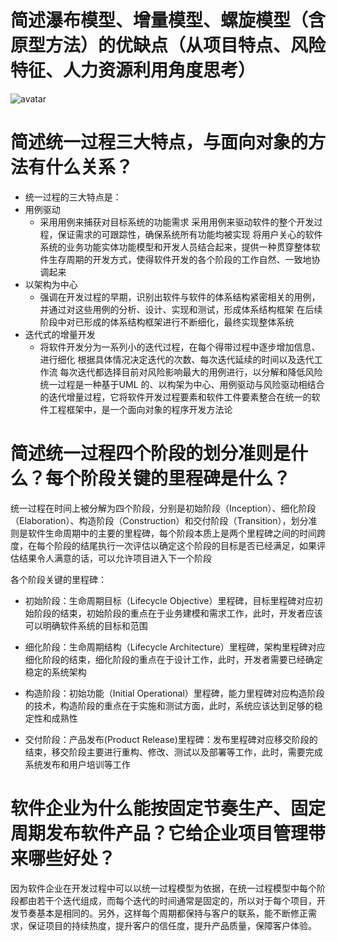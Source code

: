 # 简述瀑布模型、增量模型、螺旋模型（含原型方法）的优缺点（从项目特点、风险特征、人力资源利用角度思考）
![avatar](gongwj7/software-analysis-design/hw3-1)

# 简述统一过程三大特点，与面向对象的方法有什么关系？
- 统一过程的三大特点是：
- 用例驱动
  - 采用用例来捕获对目标系统的功能需求
采用用例来驱动软件的整个开发过程，保证需求的可跟踪性，确保系统所有功能均被实现
将用户关心的软件系统的业务功能实体功能模型和开发人员结合起来，提供一种贯穿整体软件生存周期的开发方式，使得软件开发的各个阶段的工作自然、一致地协调起来
- 以架构为中心
  - 强调在开发过程的早期，识别出软件与软件的体系结构紧密相关的用例，并通过对这些用例的分析、设计、实现和测试，形成体系结构框架
在后续阶段中对已形成的体系结构框架进行不断细化，最终实现整体系统
- 迭代式的增量开发
  - 将软件开发分为一系列小的迭代过程，在每个得带过程中逐步增加信息、进行细化
根据具体情况决定迭代的次数、每次迭代延续的时间以及迭代工作流
每次迭代都选择目前对风险影响最大的用例进行，以分解和降低风险
统一过程是一种基于UML 的、以构架为中心、用例驱动与风险驱动相结合的迭代增量过程，它将软件开发过程要素和软件工件要素整合在统一的软件工程框架中，是一个面向对象的程序开发方法论


# 简述统一过程四个阶段的划分准则是什么？每个阶段关键的里程碑是什么？

统一过程在时间上被分解为四个阶段，分别是初始阶段（Inception）、细化阶段（Elaboration）、构造阶段（Construction）和交付阶段（Transition），划分准则是软件生命周期中的主要的里程碑，每个阶段本质上是两个里程碑之间的时间跨度，在每个阶段的结尾执行一次评估以确定这个阶段的目标是否已经满足，如果评估结果令人满意的话，可以允许项目进入下一个阶段

各个阶段关键的里程碑：
- 初始阶段：生命周期目标（Lifecycle Objective）里程碑，目标里程碑对应初始阶段的结束，初始阶段的重点在于业务建模和需求工作，此时，开发者应该可以明确软件系统的目标和范围

- 细化阶段：生命周期结构（Lifecycle Architecture）里程碑，架构里程碑对应细化阶段的结束，细化阶段的重点在于设计工作，此时，开发者需要已经确定稳定的系统架构

- 构造阶段：初始功能（Initial Operational）里程碑，能力里程碑对应构造阶段的技术，构造阶段的重点在于实施和测试方面，此时，系统应该达到足够的稳定性和成熟性

- 交付阶段：产品发布(Product Release)里程碑：发布里程碑对应移交阶段的结束，移交阶段主要进行重构、修改、测试以及部署等工作，此时，需要完成系统发布和用户培训等工作


# 软件企业为什么能按固定节奏生产、固定周期发布软件产品？它给企业项目管理带来哪些好处？

因为软件企业在开发过程中可以以统一过程模型为依据，在统一过程模型中每个阶段都由若干个迭代组成，而每个迭代的时间通常是固定的，所以对于每个项目，开发节奏基本是相同的。另外，这样每个周期都保持与客户的联系，能不断修正需求，保证项目的持续热度，提升客户的信任度，提升产品质量，保障客户体验。
